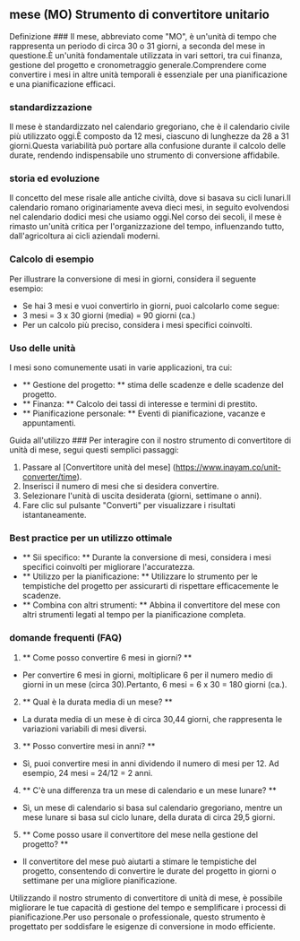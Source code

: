 ## mese (MO) Strumento di convertitore unitario

Definizione ###
Il mese, abbreviato come "MO", è un'unità di tempo che rappresenta un periodo di circa 30 o 31 giorni, a seconda del mese in questione.È un'unità fondamentale utilizzata in vari settori, tra cui finanza, gestione del progetto e cronometraggio generale.Comprendere come convertire i mesi in altre unità temporali è essenziale per una pianificazione e una pianificazione efficaci.

### standardizzazione
Il mese è standardizzato nel calendario gregoriano, che è il calendario civile più utilizzato oggi.È composto da 12 mesi, ciascuno di lunghezze da 28 a 31 giorni.Questa variabilità può portare alla confusione durante il calcolo delle durate, rendendo indispensabile uno strumento di conversione affidabile.

### storia ed evoluzione
Il concetto del mese risale alle antiche civiltà, dove si basava su cicli lunari.Il calendario romano originariamente aveva dieci mesi, in seguito evolvendosi nel calendario dodici mesi che usiamo oggi.Nel corso dei secoli, il mese è rimasto un'unità critica per l'organizzazione del tempo, influenzando tutto, dall'agricoltura ai cicli aziendali moderni.

### Calcolo di esempio
Per illustrare la conversione di mesi in giorni, considera il seguente esempio:
- Se hai 3 mesi e vuoi convertirlo in giorni, puoi calcolarlo come segue:
- 3 mesi = 3 x 30 giorni (media) = 90 giorni (ca.)
- Per un calcolo più preciso, considera i mesi specifici coinvolti.

### Uso delle unità
I mesi sono comunemente usati in varie applicazioni, tra cui:
- ** Gestione del progetto: ** stima delle scadenze e delle scadenze del progetto.
- ** Finanza: ** Calcolo dei tassi di interesse e termini di prestito.
- ** Pianificazione personale: ** Eventi di pianificazione, vacanze e appuntamenti.

Guida all'utilizzo ###
Per interagire con il nostro strumento di convertitore di unità di mese, segui questi semplici passaggi:
1. Passare al [Convertitore unità del mese] (https://www.inayam.co/unit-converter/time).
2. Inserisci il numero di mesi che si desidera convertire.
3. Selezionare l'unità di uscita desiderata (giorni, settimane o anni).
4. Fare clic sul pulsante "Converti" per visualizzare i risultati istantaneamente.

### Best practice per un utilizzo ottimale
- ** Sii specifico: ** Durante la conversione di mesi, considera i mesi specifici coinvolti per migliorare l'accuratezza.
- ** Utilizzo per la pianificazione: ** Utilizzare lo strumento per le tempistiche del progetto per assicurarti di rispettare efficacemente le scadenze.
- ** Combina con altri strumenti: ** Abbina il convertitore del mese con altri strumenti legati al tempo per la pianificazione completa.

### domande frequenti (FAQ)

1. ** Come posso convertire 6 mesi in giorni? **
- Per convertire 6 mesi in giorni, moltiplicare 6 per il numero medio di giorni in un mese (circa 30).Pertanto, 6 mesi = 6 x 30 = 180 giorni (ca.).

2. ** Qual è la durata media di un mese? **
- La durata media di un mese è di circa 30,44 giorni, che rappresenta le variazioni variabili di mesi diversi.

3. ** Posso convertire mesi in anni? **
- Sì, puoi convertire mesi in anni dividendo il numero di mesi per 12. Ad esempio, 24 mesi = 24/12 = 2 anni.

4. ** C'è una differenza tra un mese di calendario e un mese lunare? **
- Sì, un mese di calendario si basa sul calendario gregoriano, mentre un mese lunare si basa sul ciclo lunare, della durata di circa 29,5 giorni.

5. ** Come posso usare il convertitore del mese nella gestione del progetto? **
- Il convertitore del mese può aiutarti a stimare le tempistiche del progetto, consentendo di convertire le durate del progetto in giorni o settimane per una migliore pianificazione.

Utilizzando il nostro strumento di convertitore di unità di mese, è possibile migliorare le tue capacità di gestione del tempo e semplificare i processi di pianificazione.Per uso personale o professionale, questo strumento è progettato per soddisfare le esigenze di conversione in modo efficiente.